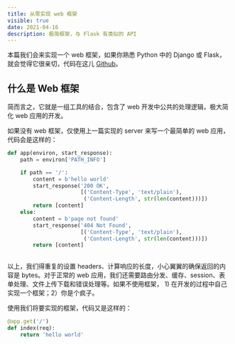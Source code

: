 ```yaml
---
title: 从零实现 web 框架
visible: true
date: 2021-04-16
description: 极简框架，与 Flask 有类似的 API
---
```


本篇我们会来实现一个 web 框架，如果你熟悉 Python 中的 Django 或 Flask，就会觉得它很亲切，代码在这儿  [Github](https://github.com/cymoo/mini_web)。

## 什么是 Web 框架

简而言之，它就是一组工具的结合，包含了 web 开发中公共的处理逻辑，极大简化 web 应用的开发。

如果没有 web 框架，仅使用上一篇实现的 server 来写一个最简单的 web 应用，代码会是这样的：

```python
def app(environ, start_response):
    path = environ['PATH_INFO']

    if path == '/':
        content = b'hello world'
        start_response('200 OK',
                       [('Content-Type', 'text/plain'),
                        ('Content-Length', str(len(content)))])
        return [content]
    else:
        content = b'page not found'
        start_response('404 Not Found',
                       [('Content-Type', 'text/plain'),
                        ('Content-Length', str(len(content)))])
        return [content]
  
```

以上，我们得重复的设置 headers、计算响应的长度，小心翼翼的确保返回的内容是 bytes。对于正常的 web 应用，我们还需要路由分发、缓存、session、表单处理、文件上传下载和错误处理等。如果不使用框架， 1) 在开发的过程中自己实现一个框架；2）你是个疯子。

使用我们将要实现的框架，代码又是这样的：

```python
@app.get('/')
def index(req):
    return 'hello world'

